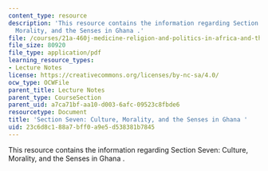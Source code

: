 ```yaml
---
content_type: resource
description: 'This resource contains the information regarding Section Seven: Culture,
  Morality, and the Senses in Ghana .'
file: /courses/21a-460j-medicine-religion-and-politics-in-africa-and-the-african-diaspora-spring-2005/23c6d8c188a7bff0a9e5d538381b7845_MIT21A_460JS05_4_7_05_460j.pdf
file_size: 80920
file_type: application/pdf
learning_resource_types:
- Lecture Notes
license: https://creativecommons.org/licenses/by-nc-sa/4.0/
ocw_type: OCWFile
parent_title: Lecture Notes
parent_type: CourseSection
parent_uid: a7ca71bf-aa10-d003-6afc-09523c8fbde6
resourcetype: Document
title: 'Section Seven: Culture, Morality, and the Senses in Ghana '
uid: 23c6d8c1-88a7-bff0-a9e5-d538381b7845
---
```

This resource contains the information regarding Section Seven: Culture, Morality, and the Senses in Ghana .